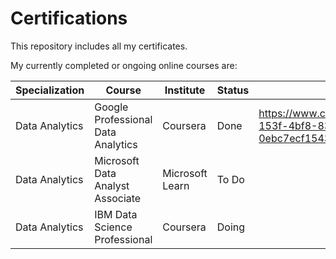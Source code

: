 # Certifications
This repository includes all my certificates.

My currently completed or ongoing online courses are: 

| Specialization  | Course                             |Institute | Status | Certificate | 
| --- | --- | --- | ---           | --- |
| Data Analytics  | Google Professional Data Analytics | Coursera  | Done  |https://www.credly.com/badges/fd896407-153f-4bf8-83ea-0ebc7ecf1543/public_url  |
| Data Analytics  | Microsoft Data Analyst Associate   | Microsoft Learn  | To Do  |         |
| Data Analytics  | IBM Data Science Professional      | Coursera  | Doing  |         |

